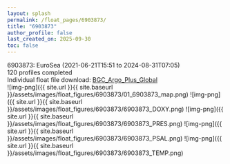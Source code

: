 ```yaml
---
layout: splash
permalink: /float_pages/6903873/
title: "6903873"
author_profile: false
last_created_on: 2025-09-30
toc: false
---
```

 
6903873: EuroSea (2021-06-21T15:51 to 2024-08-31T07:05)\
120 profiles completed\
Individual float file download: [BGC_Argo_Plus_Global](https://ftp.soest.hawaii.edu/bgc_argo_plus/Individual_Floats/outliers_removed/6903873_Sprof_processed.nc)\
![img-png]({{ site.url }}{{ site.baseurl }}/assets/images/float_figures/6903873/01_6903873_map.png)
![img-png]({{ site.url }}{{ site.baseurl }}/assets/images/float_figures/6903873/6903873_DOXY.png)
![img-png]({{ site.url }}{{ site.baseurl }}/assets/images/float_figures/6903873/6903873_PRES.png)
![img-png]({{ site.url }}{{ site.baseurl }}/assets/images/float_figures/6903873/6903873_PSAL.png)
![img-png]({{ site.url }}{{ site.baseurl }}/assets/images/float_figures/6903873/6903873_TEMP.png)

